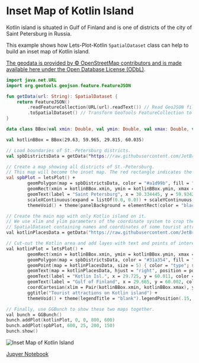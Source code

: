 # Inset Map of Kotlin Island

Kotlin island is situated in Gulf of Finland and is one of districts of the city of Saint Petersburg in Russia.

This example shows how Lets-Plot-Kotlin `SpatialDataset` class can help to build an inset map of Kotlin island.

[The geodata is provided by © OpenStreetMap contributors and is made available here under the Open Database License (ODbL)](https://www.openstreetmap.org/copyright).

```kotlin
import java.net.URL
import org.geotools.geojson.feature.FeatureJSON

fun getData(url: String): SpatialDataset {
    return FeatureJSON()
        .readFeatureCollection(URL(url).readText()) // Read GeoJSON file.
        .toSpatialDataset() // Transform GeoTools FeatureCollection to Lets-Plot SpatialDataset.
}

data class BBox(val xmin: Double, val ymin: Double, val xmax: Double, val ymax: Double)

val kotlinBBox = BBox(29.63, 59.965, 29.815, 60.035)

// Load boundaries of St.-Petersburg districts.
val spbDistrictsData = getData("https://raw.githubusercontent.com/JetBrains/lets-plot-docs/master/data/spb_districts.geojson")

// Create a map showing all districts of St.-Petersburg.
// This map will become the inset map. The red rectangle indicates the bounds of the future main map.
val spbPlot = letsPlot() +
        geomPolygon(map = spbDistrictsData, color = "#a1d99b", fill = "#f7fcf5") +
        geomRect(xmin = kotlinBBox.xmin, ymin = kotlinBBox.ymin, xmax = kotlinBBox.xmax, ymax = kotlinBBox.ymax, color = "red", alpha = 0) +
        geomText(label = "Saint Petersburg", x = 30.334445, y = 59.934294, color = "black", size = 6) +
        scaleXContinuous(expand = listOf(0.0, 0.0)) + scaleYContinuous(expand = listOf(0.0, 0.0)) +
        themeVoid() + theme(panelBackground = elementRect(color = "black", fill = "white"))

// Create the main map with only Kotlin island on it.
// We use xlim and ylim parameters of the coordinate system to crop the entire map containing all districts of St.-Petersburg.
// SpatialDataset containing names and coordinates of some tourist attractions to show on the main map
val kotlinPlacesData = getData("https://raw.githubusercontent.com/JetBrains/lets-plot-docs/master/data/kotlin_places.geojson")

// Cut-out the Kotlin area and add layes with text and points of interest.
val kotlinPlot = letsPlot() +
        geomRect(xmin = kotlinBBox.xmin, ymin = kotlinBBox.ymin, xmax = kotlinBBox.xmax, ymax = kotlinBBox.ymax, fill = "#aadaff", alpha = 0.2) +
        geomPolygon(map = spbDistrictsData, color = "#31a354", fill = "#e5f5e0") +
        geomPoint(map = kotlinPlacesData, size = 5) { color = "type"; shape = "type" } +
        geomText(map = kotlinPlacesData, hjust = "right", position = positionNudge(x = -.002)) { label = "name" } +
        geomText(label = "Kotlin Isl.", x = 29.725, y = 60.011, color = "#31a354", size = 13, fontface = "italic") +
        geomText(label = "Gulf of Finland", x = 29.665, y = 60.002, color = "#578bcc", size = 11, fontface = "italic") +
        coordCartesian(xlim = Pair(kotlinBBox.xmin, kotlinBBox.xmax), ylim = Pair(kotlinBBox.ymin, kotlinBBox.ymax)) +
        ggtitle("Tourist attractions on Kotlin island") +
        themeVoid() + theme(legendTitle = "blank").legendPosition(.15, .2)

// Finally, use GGBunch to show these two maps together.
val bunch = GGBunch()
bunch.addPlot(kotlinPlot, 0, 0, 800, 600)
bunch.addPlot(spbPlot, 600, 25, 200, 150)
bunch.show()
```

![Inset Map of Kotlin Island](spatialdataset_kotlin_isl.png)

<seealso style="cards">
    <category ref="example">
        <a href="%nb-spatialdataset_kotlin_isl%" summary="View the notebook in NBViewer">
            Jupyer Notebook
        </a>
    </category>
</seealso>